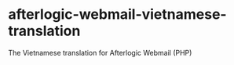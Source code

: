 # afterlogic-webmail-vietnamese-translation
The Vietnamese translation for Afterlogic Webmail (PHP)
